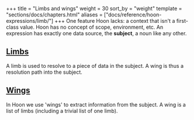 +++
title = "Limbs and wings"
weight = 30
sort_by = "weight"
template = "sections/docs/chapters.html"
aliases = ["docs/reference/hoon-expressions/limb/"]
+++
One feature Hoon lacks: a context that isn't a first-class value. Hoon has no
concept of scope, environment, etc.  An expression has exactly one data source,
the **subject**, a noun like any other.

## [Limbs](/reference/hoon/limbs/limb)

A limb is used to resolve to a piece of data in the subject.  A wing is thus a resolution path into the subject.

## [Wings](/reference/hoon/limbs/wing)

In Hoon we use 'wings' to extract information from the subject.  A wing is a list of limbs (including a trivial list of one limb).
